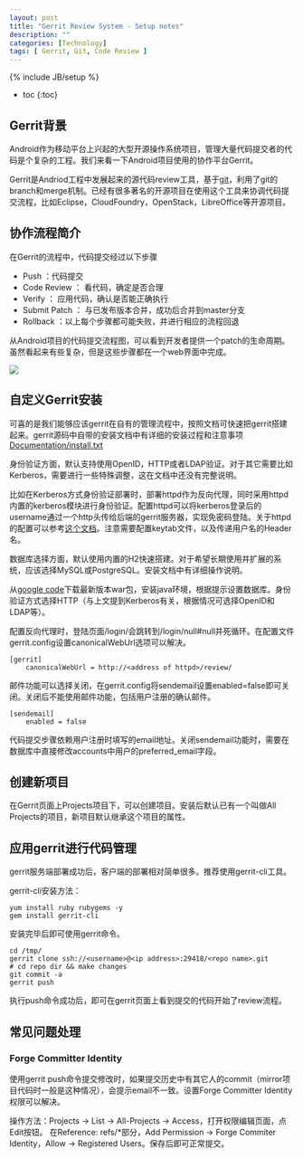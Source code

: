 ```yaml
---
layout: post
title: "Gerrit Review System - Setup notes"
description: ""
categories: [Technology]
tags: [ Gerrit, Git, Code Review ]
---
```

{% include JB/setup %}

* toc
{:toc}

## Gerrit背景

Android作为移动平台上兴起的大型开源操作系统项目，管理大量代码提交者的代码是个复杂的工程。我们来看一下Android项目使用的协作平台Gerrit。

Gerrit是Andriod工程中发展起来的源代码review工具，基于[git](http://www.kernel.org/pub/software/scm/git/)，利用了git的branch和merge机制。已经有很多著名的开源项目在使用这个工具来协调代码提交流程，比如Eclipse，CloudFoundry，OpenStack，LibreOffice等开源项目。

## 协作流程简介
在Gerrit的流程中，代码提交经过以下步骤

*    Push ：代码提交
*    Code Review ： 看代码，确定是否合理
*    Verify ： 应用代码，确认是否能正确执行
*    Submit Patch ： 与已发布版本合并，成功后合并到master分支
*    Rollback ：以上每个步骤都可能失败，并进行相应的流程回退

从Android项目的代码提交流程图，可以看到开发者提供一个patch的生命周期。虽然看起来有些复杂，但是这些步骤都在一个web界面中完成。

<img src='http://source.android.com/images/workflow-0.png' />

## 自定义Gerrit安装

可喜的是我们能够应该gerrit在自有的管理流程中，按照文档可快速把gerrit搭建起来。gerrit源码中自带的安装文档中有详细的安装过程和注意事项[Documentation/install.txt](http://code.google.com/p/gerrit/source/browse/Documentation/install.txt)

身份验证方面，默认支持使用OpenID，HTTP或者LDAP验证。对于其它需要比如Kerberos，需要进行一些特殊调整，这在文档中还没有完整说明。

比如在Kerberos方式身份验证部署时，部署httpd作为反向代理，同时采用httpd内置的kerberos模块进行身份验证。配置httpd可以将kerberos登录后的username通过一个http头传给后端的gerrit服务器，实现免密码登陆。关于httpd的配置可以参考[这个文档](http://www.mailinglistarchive.com/html/repo-discuss@googlegroups.com/2012-01/msg00168.html)。注意需要配置keytab文件，以及传递用户名的Header名。


数据库选择方面，默认使用内置的H2快速搭建。对于希望长期使用并扩展的系统，应该选择MySQL或PostgreSQL。安装文档中有详细操作说明。


从[google code](http://code.google.com/p/gerrit/downloads/list)下载最新版本war包，安装java环境，根据提示设置数据库。身份验证方式选择HTTP（与上文提到Kerberos有关，根据情况可选择OpenID和LDAP等）。


配置反向代理时，登陆页面/login/会跳转到/login/null#null并死循环。在配置文件gerrit.config设置canonicalWebUrl选项可以解决。

    [gerrit]
    	canonicalWebUrl = http://<address of httpd>/review/

邮件功能可以选择关闭，在gerrit.config将sendemail设置enabled=false即可关闭。关闭后不能使用邮件功能，包括用户注册的确认邮件。

    [sendemail]
    	enabled = false

代码提交步骤依赖用户注册时填写的email地址。关闭sendemail功能时，需要在数据库中直接修改accounts中用户的preferred_email字段。

## 创建新项目

在Gerrit页面上Projects项目下，可以创建项目。安装后默认已有一个叫做All Projects的项目，新项目默认继承这个项目的属性。

## 应用gerrit进行代码管理

gerrit服务端部署成功后，客户端的部署相对简单很多。推荐使用gerrit-cli工具。

gerrit-cli安装方法：

    yum install ruby rubygems -y
    gem install gerrit-cli

安装完毕后即可使用gerrit命令。

    cd /tmp/
    gerrit clone ssh://<username>@<ip address>:29418/<repo name>.git
    # cd repo dir && make changes
    git commit -a
    gerrit push

执行push命令成功后，即可在gerrit页面上看到提交的代码开始了review流程。

## 常见问题处理

### Forge Committer Identity

使用gerrit push命令提交修改时，如果提交历史中有其它人的commit（mirror项目代码时一般是这种情况），会提示email不一致。设置Forge Committer Identity权限可以解决。

操作方法：Projects -> List -> All-Projects -> Access，打开权限编辑页面，点Edit按钮。
在Reference: refs/*部分，Add Permission -> Forge Commiter Identity，Allow -> Registered Users。保存后即可正常提交。

